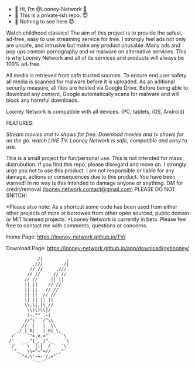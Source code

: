 - 👋 Hi, I’m @Looney-Network 🤖
- 🤫 This is a private-ish repo. 😇
- 👀 Nothing to see here 😈

Watch childhood classics! The aim of this project is to provide the safest, ad-free, easy to use streaming service for free. I strongly feel ads not only are unsafe, and intrusive but make any product unusable. Many ads and pop ups contain pornography and or malware on alternative services. This is why Looney Network and all of its services and products will always be 100% ad-free. 

All media is retrieved from safe trusted sources. To ensure end user safety all media is scanned for malware before it is uploaded. As an aditional security measure, all files are hosted via Google Drive. Before being able to download any content, Google automatically scans for malware and will block any harmful downloads.

Looney Network is compatible with all devices. (PC, tablets, iOS, Android)
 
 
FEATURES:
 
 *Stream movies and tv shows for free.*
 *Download movies and tv shows for on the go.*
 *watch LIVE TV.*
 *Looney Network is safe, compatible and easy to use.*
 

This is a small project for fun/personal use.
This is not intended for mass distrubution. 
If you find this repo, please disregard and move on. I strongly urge you not to use this product. 
I am not responsible or liable for any damage, actions or consequences due to this product. You have been warned!
In no way is this intended to damage anyone or anything.
DM for credit/removal (looney.network.contact@gmail.com)
PLEASE DO NOT SNITCH!

*Please also note: As a shortcut some code has been used from either other projects of mine or borrowed from other open sourced, public domain or MIT licensed projects.
*Looney Network is currently in beta. Please feel free to contact me with comments, questions or concerns.

Home Page: https://looney-network.github.io/TV/


Download Page: https://looney-network.github.io/app/download/getlooney/

                /|         ,                
              ,///        /|
             // //     ,///
            // //     // //
           // //     || ||
           || ||    // //
           || ||   // //
           || ||  // //
           || || || ||
           \\,\|,|\_//
            \\)\)\\|/
            )-."" .-(
           //^\` `/^\\
          //  |   |  \\
        ,/_| 0| _ | 0|_\,
      /`    `"=.v.="`    `\
     /`    _."{_,_}"._    `\
     `/`  ` \  |||  / `  `\`
      `",_  \\=^~^=//  _,"`
          "=,\'-=-'/,="
              '---'

                      
              
                                  
